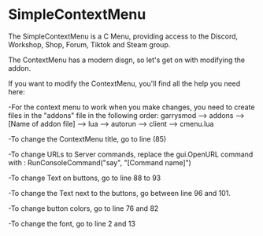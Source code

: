 # SimpleContextMenu

The SimpleContextMenu is a C Menu, providing access to the Discord, Workshop, Shop, Forum, Tiktok and Steam group.

The ContextMenu has a modern disgn, so let's get on with modifying the addon.

If you want to modify the ContextMenu, you'll find all the help you need here: 

-For the context menu to work when you make changes, you need to create files in the "addons" file in the following order: garrysmod --> addons --> [Name of addon file] --> lua --> autorun --> client --> cmenu.lua 

-To change the ContextMenu title, go to line (85)

-To change URLs to Server commands, replace the gui.OpenURL command with : RunConsoleCommand("say", "[Command name]")

-To change Text on buttons, go to line 88 to 93

-To change the Text next to the buttons, go between line 96 and 101.

-To change button colors, go to line 76 and 82

-To change the font, go to line 2 and 13 
